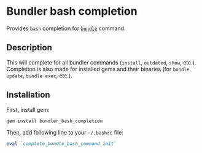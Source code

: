 # Bundler bash completion

Provides `bash` completion for [`bundle`](http://gembundler.com/) command.

## Description

This will complete for all bundler commands (`install`, `outdated`, `show`,
etc.). Completion is also made for installed gems and their binaries (for
`bundle update`, `bundle exec`, etc.).

## Installation

First, install gem:

```ruby
gem install bundler_bash_completion
```

Then, add following line to your `~/.bashrc` file:

```ruby
eval `complete_bundle_bash_command init`
```
